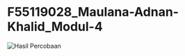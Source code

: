 # F55119028_Maulana-Adnan-Khalid_Modul-4
![Hasil Percobaan](https://user-images.githubusercontent.com/93413795/165066579-fa0593a7-822a-4fca-b6c8-75e7466901c5.png)

